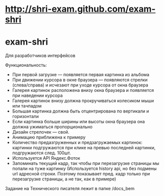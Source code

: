 http://shri-exam.github.com/exam-shri
=========

exam-shri
=========

Для разработчиков интерфейсов

Функциональность:

* При первой загрузке — появляется первая картинка из альбома
* При движении курсора в окне браузера — появляются стрелки (слева/справа) и исчезают при уходе курсора от окна браузера
* Галерея картинок расположена внизу окна браузера и появляется при наведении курсора
* Галерея картинок внизу должна прокручиваться колесиком мыши или тачпадом
* Большая картинка должна быть отцентрирована по вертикали и горизонтали
* Если картинка больше ширины или высоты окна браузера она должна ужиматься пропорционально
* Дизайн стрелочек — свой.
* Анимацию приближена к примеру
* Количество предазгруженных и предзагружаемых картинок: картинки подгружаются при клике на превью последней картинки, подгружаются след. 100шт.
* Используется API Яндекс.Фоток
* Запоминать текущий кадр, так чтобы при перезагрузке страницы мы попали на туже картинку (Используется history api, но без подмены url адресной строки. Поэтому показывает пред. кадр только при перезагрузке страницы, а не так, как в примере)


Задание на Технического писателя лежит в папке /docs_bem
